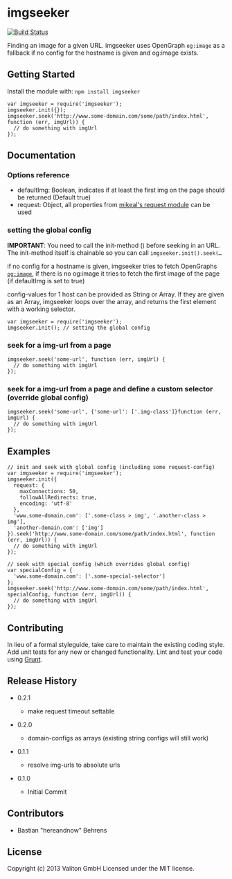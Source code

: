 # imgseeker

[![Build Status](https://travis-ci.org/valiton/node-imgseeker.png?branch=master)](https://travis-ci.org/valiton/node-imgseeker)

Finding an image for a given URL. imgseeker uses OpenGraph `og:image` as a fallback if no config for the hostname is given and og:image exists.


## Getting Started
Install the module with: `npm install imgseeker`

```
var imgseeker = require('imgseeker');
imgseeker.init({});
imgseeker.seek('http://www.some-domain.com/some/path/index.html', function (err, imgUrl)) {
  // do something with imgUrl
});
```

## Documentation

### Options reference

- defaultImg: Boolean, indicates if at least the first img on the page should be returned (Default true)
- request: Object, all properties from [mikeal's request module](https://npmjs.org/package/request) can be used

### setting the global config


__IMPORTANT__: You need to call the init-method () before seeking in an URL. The init-method itself is chainable so you can call `imgseeker.init().seek(…`

if no config for a hostname is given, imgseeker tries to fetch OpenGraphs [`og:image`](http://ogp.me/), if there is no og:image it tries to fetch the first image of the page (if defaultImg is set to true)

config-values for 1 host can be provided as String or Array. If they are given as an Array, imgseeker loops over the array, and returns the first element with a working selector.

```
var imgseeker = require('imgseeker');
imgseeker.init(); // setting the global config
```

### seek for a img-url from a page

```
imgseeker.seek('some-url', function (err, imgUrl) {
  // do something with imgUrl
});
```

### seek for a img-url from a page and define a custom selector (override global config)

```
imgseeker.seek('some-url', {'some-url': ['.img-class']}function (err, imgUrl) {
  // do something with imgUrl
});
```

## Examples

```
// init and seek with global config (including some request-config)
var imgseeker = require('imgseeker');
imgseeker.init({
  request: {
    maxConnections: 50,
    followAllRedirects: true,
    encoding: 'utf-8'
  },
  'www.some-domain.com': ['.some-class > img', '.another-class > img'],
  'another-domain.com': ['img']
}).seek('http://www.some-domain.com/some/path/index.html', function (err, imgUrl)) {
  // do something with imgUrl
});

// seek with special config (which overrides global config)
var specialConfig = {
  'www.some-domain.com': ['.some-special-selector']
};
imgseeker.seek('http://www.some-domain.com/some/path/index.html', specialConfig, function (err, imgUrl)) {
  // do something with imgUrl
});
```

## Contributing
In lieu of a formal styleguide, take care to maintain the existing coding style. Add unit tests for any new or changed functionality. Lint and test your code using [Grunt](http://gruntjs.com/).

## Release History

- 0.2.1
  - make request timeout settable

- 0.2.0
  - domain-configs as arrays (existing string configs will still work)

- 0.1.1
  - resolve img-urls to absolute urls

- 0.1.0
  - Initial Commit

## Contributors

- Bastian "hereandnow" Behrens

## License
Copyright (c) 2013 Valiton GmbH
Licensed under the MIT license.

